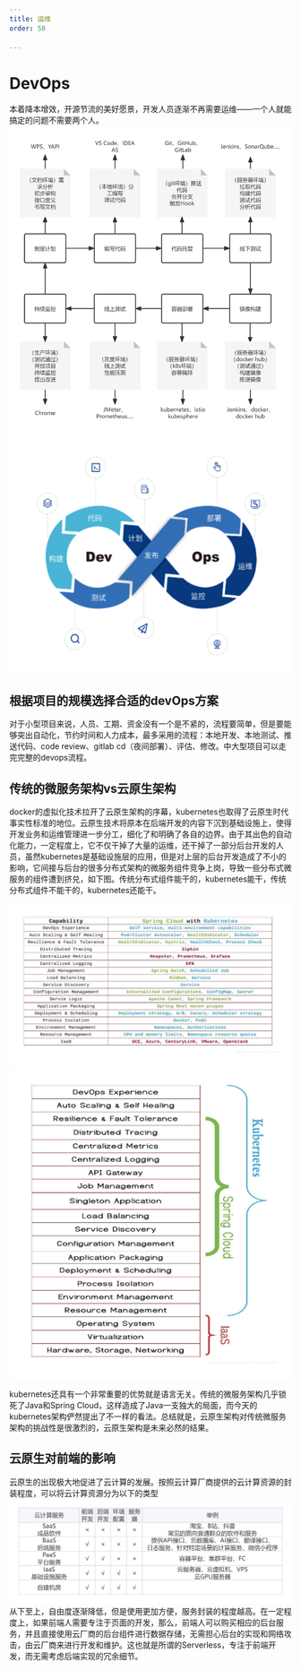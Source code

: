 ```yaml
---
title: 运维
order: 50

---
```


# DevOps
本着降本增效，开源节流的美好愿景，开发人员逐渐不再需要运维——一个人就能搞定的问题不需要两个人。
![devops](./devops.png)
![devops](./devops2.png)

## 根据项目的规模选择合适的devOps方案
对于小型项目来说，人员、工期、资金没有一个是不紧的，流程要简单，但是要能够突出自动化，节约时间和人力成本，最多采用的流程：本地开发、本地测试、推送代码、code review、gitlab cd（夜间部署）、评估、修改。中大型项目可以走完完整的devops流程。


## 传统的微服务架构vs云原生架构
docker的虚拟化技术拉开了云原生架构的序幕，kubernetes也取得了云原生时代事实性标准的地位。云原生技术将原本在后端开发的内容下沉到基础设施上，使得开发业务和运维管理进一步分工，细化了和明确了各自的边界。由于其出色的自动化能力，一定程度上，它不仅干掉了大量的运维，还干掉了一部分后台开发的人员，虽然kubernetes是基础设施层的应用，但是对上层的后台开发造成了不小的影响，它间接与后台的很多分布式架构的微服务组件竞争上岗，导致一些分布式微服务的组件遭到挤兑，如下图。传统分布式组件能干的，kubernetes能干，传统分布式组件不能干的，kubernetes还能干。

![devops](./devops3.png)
![devops](./devops4.png)

kubernetes还具有一个非常重要的优势就是语言无关。传统的微服务架构几乎锁死了Java和Spring Cloud，这样造成了Java一支独大的局面，而今天的kubernetes架构俨然提出了不一样的看法。总结就是，云原生架构对传统微服务架构的挑战性是很激烈的，云原生架构是未来必然的结果。

## 云原生对前端的影响
云原生的出现极大地促进了云计算的发展。按照云计算厂商提供的云计算资源的封装程度，可以将云计算资源分为以下的类型
![saas](./saas.png)
从下至上，自由度逐渐降低，但是使用更加方便，服务封装的程度越高。在一定程度上，如果前端人需要专注于页面的开发，那么，前端人可以购买相应的后台服务，并且直接使用云厂商的后台组件进行数据存储，无需担心后台的实现和网络攻击，由云厂商来进行开发和维护。这也就是所谓的Serverless，专注于前端开发，而无需考虑后端实现的冗余细节。


